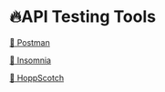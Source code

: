 # 🔥API Testing Tools

[🚂 Postman](https://www.postman.com/)

[🚂 Insomnia](https://insomnia.rest/)

[🚂 HoppScotch](https://hoppscotch.io/)
